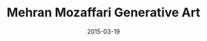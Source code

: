 ---
title: Mehran Mozaffari Generative Art
date: 2015-03-19
layout: Artwork
gridtype: 1
videofile: https://vimeo.com/198546302
artworks:
- image: ../../assets/s_021/a02.png
- image: ../../assets/s_021/a03.png
- image: ../../assets/s_021/a04.png
- image: ../../assets/s_021/a05.png 
- image: ../../assets/s_021/a06.png
- image: ../../assets/s_021/a07.png
- image: ../../assets/s_021/a08.png
             
caption: 
  line1: UNTITLED, 2014
  line2: Custom software (color, sound), computer, handwritten letters in Persian Nastaliq style, calligraphy
  line3: Dimensions variable, landscape orientation, square
  line4: 
  credit: 
featuredArtwork: ../assets/s_021/f.png
thumbnail:
  image: ../assets/s_021/t.jpg 
  caption: Artwork1 caption!
---